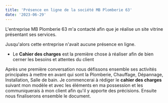 ```yaml
---
title: 'Présence en ligne de la société MB Plomberie 63'
date: '2023-06-29'
---
```


L'entreprise MB Plomberie 63 m'a contacté afin que je réalise un site vitrine présentant ses services.

Jusqu'alors cette entreprise n'avait aucune présence en ligne.

- Le **Cahier des charges** est la première chose à réaliser afin de bien cerner les besoins et attentes du client

Après une première conversation nous défissons ensemble ses activités principales à mettre en avant qui sont la Plomberie, Chauffage, Dépannage, Installation, Salle de bain. Je commencerai à rédiger le **cahier des charges** suivant mon modèle et avec les éléments en ma possession et les communiquerais à mon client afin qu'il y apporte des précisions. Ensuite nous finaliserons ensemble le document.